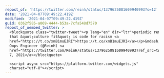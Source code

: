 ```yaml
---
repost_of: 'https://twitter.com/reinh/status/1379625081609940993?s=12'
date: '2021-04-07T09:49:22.419Z'
modified: '2021-04-07T09:49:22.419Z'
guid: 0362f585-a069-4444-b53a-7cfa548d7570
repost_of_oembed_twitter: >
  <blockquote class="twitter-tweet"><p lang="en" dir="ltr">periodic reminder
  that &quot;culture fit&quot; is code for racism <a
  href="https://t.co/xmB1muEJRI">https://t.co/xmB1muEJRI</a></p>&mdash; Senior
  Oops Engineer (@ReinH) <a
  href="https://twitter.com/ReinH/status/1379625081609940993?ref_src=twsrc%5Etfw">April
  7, 2021</a></blockquote>

  <script async src="https://platform.twitter.com/widgets.js"
  charset="utf-8"></script>
---
```

 
